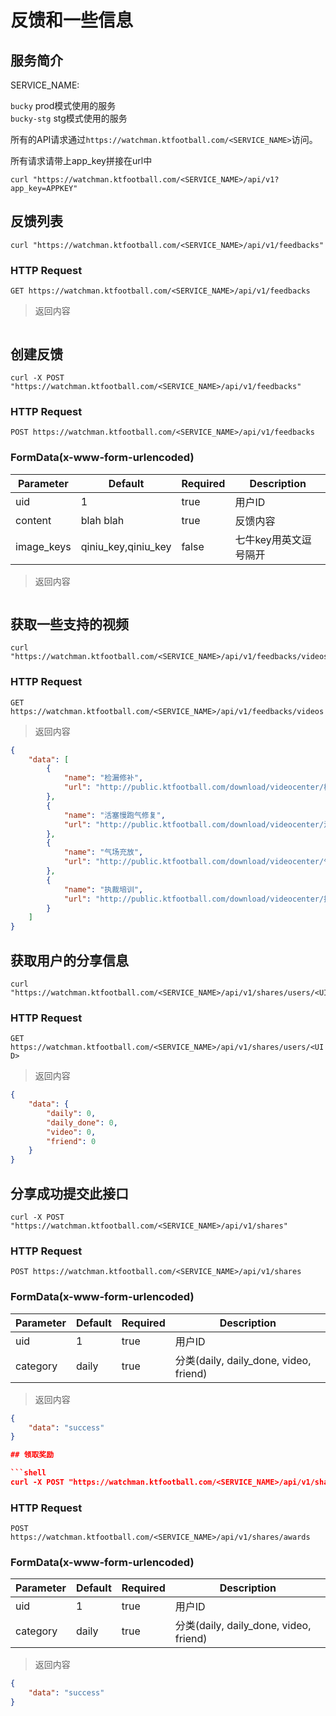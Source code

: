 # 反馈和一些信息

## 服务简介

SERVICE_NAME:  

`bucky` prod模式使用的服务  
`bucky-stg` stg模式使用的服务  

所有的API请求通过`https://watchman.ktfootball.com/<SERVICE_NAME>`访问。

<aside class="success">
所有请求请带上app_key拼接在url中
</aside>

```shell
curl "https://watchman.ktfootball.com/<SERVICE_NAME>/api/v1?app_key=APPKEY"
```

## 反馈列表

```shell
curl "https://watchman.ktfootball.com/<SERVICE_NAME>/api/v1/feedbacks"
```

### HTTP Request

  `GET https://watchman.ktfootball.com/<SERVICE_NAME>/api/v1/feedbacks`

> 返回内容

```json

```

## 创建反馈

```shell
curl -X POST "https://watchman.ktfootball.com/<SERVICE_NAME>/api/v1/feedbacks"
```

### HTTP Request

  `POST https://watchman.ktfootball.com/<SERVICE_NAME>/api/v1/feedbacks`

### FormData(x-www-form-urlencoded)

Parameter | Default | Required | Description
--------- | ------- | ---------| -----------
uid|1|true|用户ID
content|blah blah|true|反馈内容
image_keys|qiniu_key,qiniu_key|false|七牛key用英文逗号隔开

> 返回内容

```json

```

## 获取一些支持的视频

```shell
curl "https://watchman.ktfootball.com/<SERVICE_NAME>/api/v1/feedbacks/videos"
```

### HTTP Request

  `GET https://watchman.ktfootball.com/<SERVICE_NAME>/api/v1/feedbacks/videos`

> 返回内容

```json
{
    "data": [
        {
            "name": "检漏修补",
            "url": "http://public.ktfootball.com/download/videocenter/检漏修补.mp4"
        },
        {
            "name": "活塞慢跑气修复",
            "url": "http://public.ktfootball.com/download/videocenter/活塞慢跑气修复.mp4"
        },
        {
            "name": "气场充放",
            "url": "http://public.ktfootball.com/download/videocenter/气场充放.mp4"
        },
        {
            "name": "执裁培训",
            "url": "http://public.ktfootball.com/download/videocenter/执裁培训.mp4"
        }
    ]
}
```

## 获取用户的分享信息

```shell
curl "https://watchman.ktfootball.com/<SERVICE_NAME>/api/v1/shares/users/<UID>"
```

### HTTP Request

  `GET https://watchman.ktfootball.com/<SERVICE_NAME>/api/v1/shares/users/<UID>`

> 返回内容

```json
{
    "data": {
        "daily": 0,
        "daily_done": 0,
        "video": 0,
        "friend": 0
    }
}
```

## 分享成功提交此接口

```shell
curl -X POST "https://watchman.ktfootball.com/<SERVICE_NAME>/api/v1/shares"
```

### HTTP Request

  `POST https://watchman.ktfootball.com/<SERVICE_NAME>/api/v1/shares`

### FormData(x-www-form-urlencoded)

Parameter | Default | Required | Description
--------- | ------- | ---------| -----------
uid|1|true|用户ID
category|daily|true|分类(daily, daily_done, video, friend)

> 返回内容

```json
{
    "data": "success"
}

## 领取奖励

```shell
curl -X POST "https://watchman.ktfootball.com/<SERVICE_NAME>/api/v1/shares/awards"
```

### HTTP Request

  `POST https://watchman.ktfootball.com/<SERVICE_NAME>/api/v1/shares/awards`

### FormData(x-www-form-urlencoded)

Parameter | Default | Required | Description
--------- | ------- | ---------| -----------
uid|1|true|用户ID
category|daily|true|分类(daily, daily_done, video, friend)

> 返回内容

```json
{
    "data": "success"
}
```
